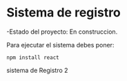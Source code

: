 <h1>Sistema de registro</h1>

-Estado del proyecto: En construccion.

Para ejecutar el sistema debes poner:

```npm install react```

sistema de Registro 2
